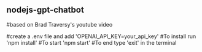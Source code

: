 ## nodejs-gpt-chatbot
#based on Brad Traversy's youtube video

#create a .env file and add 
'OPENAI_API_KEY=your_api_key'
#To install run
'npm install'
#To start
'npm start'
#To end type 'exit' in the terminal


